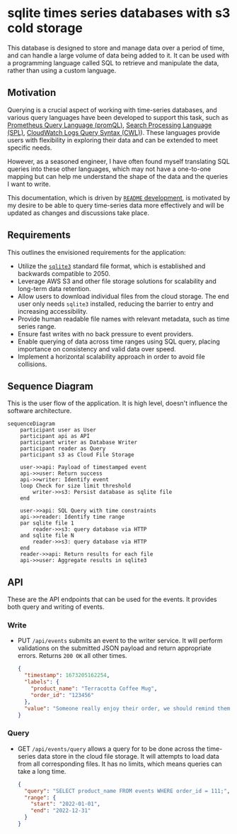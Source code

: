 # sqlite times series databases with s3 cold storage

This database is designed to store and manage data over a period of time, and
can handle a large volume of data being added to it. It can be used with a
programming language called SQL to retrieve and manipulate the data, rather than
using a custom language.

## Motivation

Querying is a crucial aspect of working with time-series databases, and various
query languages have been developed to support this task, such as
[Prometheus Query Language (promQL)](https://prometheus.io/docs/prometheus/latest/querying/basics/),
[Search Processing Language (SPL)](https://docs.splunk.com/Documentation/SplunkCloud/9.0.2209/SearchTutorial/Usethesearchlanguage),
[CloudWatch Logs Query Syntax (CWL)](https://docs.aws.amazon.com/AmazonCloudWatch/latest/logs/CWL_QuerySyntax.html)).
These languages provide users with flexibility in exploring their data and can
be extended to meet specific needs.

However, as a seasoned engineer, I have often found myself translating SQL
queries into these other languages, which may not have a one-to-one mapping but
can help me understand the shape of the data and the queries I want to write.

This documentation, which is driven by
[`README` development](https://tom.preston-werner.com/2010/08/23/readme-driven-development.html),
is motivated by my desire to be able to query time-series data more effectively
and will be updated as changes and discussions take place.

## Requirements

This outlines the envisioned requirements for the application:

- Utilize the [`sqlite3`](https://www.sqlite.org/index.html) standard file
  format, which is established and backwards compatible to 2050.
- Leverage AWS S3 and other file storage solutions for scalability and long-term
  data retention.
- Allow users to download individual files from the cloud storage. The end user
  only needs `sqlite3` installed, reducing the barrier to entry and increasing
  accessibility.
- Provide human readable file names with relevant metadata, such as time series
  range.
- Ensure fast writes with no back pressure to event providers.
- Enable querying of data across time ranges using SQL query, placing importance
  on consistency and valid data over speed.
- Implement a horizontal scalability approach in order to avoid file collisions.

## Sequence Diagram

This is the user flow of the application. It is high level, doesn't influence
the software architecture.

```mermaid
sequenceDiagram
    participant user as User
    participant api as API
    participant writer as Database Writer
    participant reader as Query
    participant s3 as Cloud File Storage

    user->>api: Payload of timestamped event
    api->>user: Return success
    api->>writer: Identify event
    loop Check for size limit threshold
        writer->>s3: Persist database as sqlite file
    end

    user->>api: SQL Query with time constraints
    api->>reader: Identify time range
    par sqlite file 1
        reader->>s3: query database via HTTP
    and sqlite file N
        reader->>s3: query database via HTTP
    end
    reader->>api: Return results for each file
    api->>user: Aggregate results in sqlite3
```

## API

These are the API endpoints that can be used for the events. It provides both
query and writing of events.

### Write

- PUT `/api/events` submits an event to the writer service. It will perform
  validations on the submitted JSON payload and return appropriate errors.
  Returns `200 OK` all other times.

  ```json
  {
    "timestamp": 1673205162254,
    "labels": {
      "product_name": "Terracotta Coffee Mug",
      "order_id": "123456"
    },
    "value": "Someone really enjoy their order, we should remind them in the future to order more."
  }
  ```

### Query

- GET `/api/events/query` allows a query for to be done across the time-series
  data store in the cloud file storage. It will attempts to load data from all
  corresponding files. It has no limits, which means queries can take a long
  time.

  ```json
  {
    "query": "SELECT product_name FROM events WHERE order_id = 111;",
    "range": {
      "start": "2022-01-01",
      "end": "2022-12-31"
    }
  }
  ```
